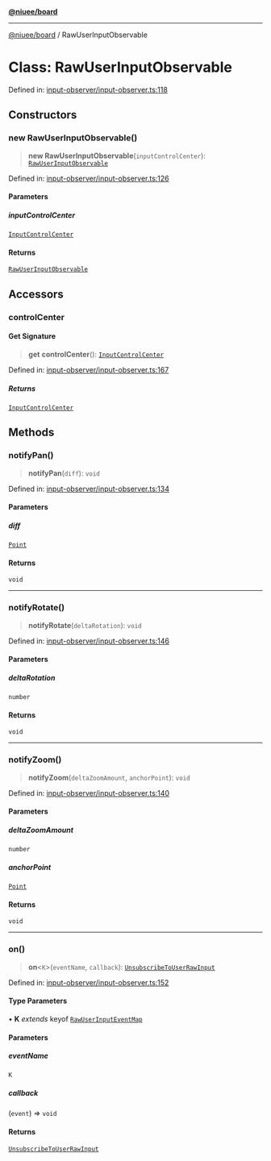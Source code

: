 [**@niuee/board**](../README.md)

***

[@niuee/board](../globals.md) / RawUserInputObservable

# Class: RawUserInputObservable

Defined in: [input-observer/input-observer.ts:118](https://github.com/niuee/board/blob/e6c1edcccf6525a0cc9088782c7c4653e837f533/src/input-observer/input-observer.ts#L118)

## Constructors

### new RawUserInputObservable()

> **new RawUserInputObservable**(`inputControlCenter`): [`RawUserInputObservable`](RawUserInputObservable.md)

Defined in: [input-observer/input-observer.ts:126](https://github.com/niuee/board/blob/e6c1edcccf6525a0cc9088782c7c4653e837f533/src/input-observer/input-observer.ts#L126)

#### Parameters

##### inputControlCenter

[`InputControlCenter`](../interfaces/InputControlCenter.md)

#### Returns

[`RawUserInputObservable`](RawUserInputObservable.md)

## Accessors

### controlCenter

#### Get Signature

> **get** **controlCenter**(): [`InputControlCenter`](../interfaces/InputControlCenter.md)

Defined in: [input-observer/input-observer.ts:167](https://github.com/niuee/board/blob/e6c1edcccf6525a0cc9088782c7c4653e837f533/src/input-observer/input-observer.ts#L167)

##### Returns

[`InputControlCenter`](../interfaces/InputControlCenter.md)

## Methods

### notifyPan()

> **notifyPan**(`diff`): `void`

Defined in: [input-observer/input-observer.ts:134](https://github.com/niuee/board/blob/e6c1edcccf6525a0cc9088782c7c4653e837f533/src/input-observer/input-observer.ts#L134)

#### Parameters

##### diff

[`Point`](../type-aliases/Point.md)

#### Returns

`void`

***

### notifyRotate()

> **notifyRotate**(`deltaRotation`): `void`

Defined in: [input-observer/input-observer.ts:146](https://github.com/niuee/board/blob/e6c1edcccf6525a0cc9088782c7c4653e837f533/src/input-observer/input-observer.ts#L146)

#### Parameters

##### deltaRotation

`number`

#### Returns

`void`

***

### notifyZoom()

> **notifyZoom**(`deltaZoomAmount`, `anchorPoint`): `void`

Defined in: [input-observer/input-observer.ts:140](https://github.com/niuee/board/blob/e6c1edcccf6525a0cc9088782c7c4653e837f533/src/input-observer/input-observer.ts#L140)

#### Parameters

##### deltaZoomAmount

`number`

##### anchorPoint

[`Point`](../type-aliases/Point.md)

#### Returns

`void`

***

### on()

> **on**\<`K`\>(`eventName`, `callback`): [`UnsubscribeToUserRawInput`](../type-aliases/UnsubscribeToUserRawInput.md)

Defined in: [input-observer/input-observer.ts:152](https://github.com/niuee/board/blob/e6c1edcccf6525a0cc9088782c7c4653e837f533/src/input-observer/input-observer.ts#L152)

#### Type Parameters

• **K** *extends* keyof [`RawUserInputEventMap`](../type-aliases/RawUserInputEventMap.md)

#### Parameters

##### eventName

`K`

##### callback

(`event`) => `void`

#### Returns

[`UnsubscribeToUserRawInput`](../type-aliases/UnsubscribeToUserRawInput.md)
